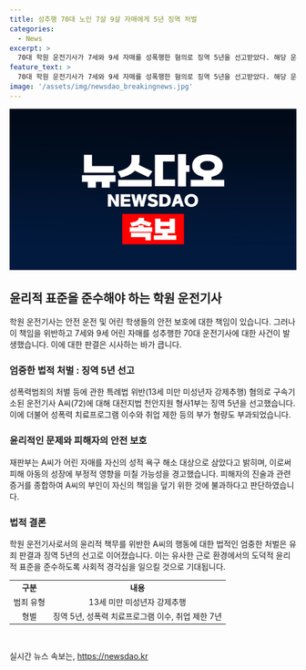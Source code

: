 ```yaml
---
title: 성추행 70대 노인 7살 9살 자매에게 5년 징역 처벌
categories:
  - News
excerpt: >
  70대 학원 운전기사가 7세와 9세 자매를 성폭행한 혐의로 징역 5년을 선고받았다. 해당 운전기사는 아동 및 장애인 기관 취업 7년 제한과 성폭력 치료프로그램 이수를 명령받았으며, 범행을 부인했지만 법원은 책임을 인정했다. 또한, 운전기사의 행위가 아동에게 부정적인 영향을 미칠 것이 분명하다며 엄중한 처벌이 필요하다고 판단했다.
feature_text: >
  70대 학원 운전기사가 7세와 9세 자매를 성폭행한 혐의로 징역 5년을 선고받았다. 해당 운전기사는 아동 및 장애인 기관 취업 7년 제한과 성폭력 치료프로그램 이수를 명령받았으며, 범행을 부인했지만 법원은 책임을 인정했다. 또한, 운전기사의 행위가 아동에게 부정적인 영향을 미칠 것이 분명하다며 엄중한 처벌이 필요하다고 판단했다.
image: '/assets/img/newsdao_breakingnews.jpg'
---
```


<p><img src="/assets/img/newsdao_breakingnews.jpg" alt="bookingtag 속보" /></p>

<h2 data-ke-size="size26">윤리적 표준을 준수해야 하는 학원 운전기사</h2>

<p data-ke-size="size16">학원 운전기사는 안전 운전 및 어린 학생들의 안전 보호에 대한 책임이 있습니다. 그러나 이 책임을 위반하고 7세와 9세 어린 자매를 성추행한 70대 운전기사에 대한 사건이 발생했습니다. 이에 대한 판결은 시사하는 바가 큽니다.</p>

<h3>엄중한 법적 처벌 : 징역 5년 선고</h3>

<p data-ke-size="size16">성폭력범죄의 처벌 등에 관한 특례법 위반(13세 미만 미성년자 강제추행) 혐의로 구속기소된 운전기사 A씨(72)에 대해 대전지법 천안지원 형사1부는 징역 5년을 선고했습니다. 이에 더불어 성폭력 치료프로그램 이수와 취업 제한 등의 부가 형량도 부과되었습니다.</p>

<h3>윤리적인 문제와 피해자의 안전 보호</h3>

<p data-ke-size="size16">재판부는 A씨가 어린 자매를 자신의 성적 욕구 해소 대상으로 삼았다고 밝히며, 이로써 피해 아동의 성장에 부정적 영향을 미칠 가능성을 경고했습니다. 피해자의 진술과 관련 증거를 종합하여 A씨의 부인이 자신의 책임을 덮기 위한 것에 불과하다고 판단하였습니다.</p>

<h3>법적 결론</h3>

<p data-ke-size="size16">학원 운전기사로서의 윤리적 책무를 위반한 A씨의 행동에 대한 법적인 엄중한 처벌은 유죄 판결과 징역 5년의 선고로 이어졌습니다. 이는 유사한 근로 환경에서의 도덕적 윤리적 표준을 준수하도록 사회적 경각심을 일으킬 것으로 기대됩니다.</p>

<table>
    <tr>
        <td style="text-align: center; height: 17px;"><b>구분</b></td>
        <td style="text-align: center; height: 17px;"><b>내용</b></td>
    </tr>
    <tr>
        <td style="text-align: center; height: 17px;">범죄 유형</td>
        <td style="text-align: center; height: 17px;">13세 미만 미성년자 강제추행</td>
    </tr>
    <tr>
        <td style="text-align: center; height: 17px;">형벌</td>
        <td style="text-align: center; height: 17px;">징역 5년, 성폭력 치료프로그램 이수, 취업 제한 7년</td>
    </tr>
</table>

<p data-ke-size="size16">&nbsp;</p>
실시간 뉴스 속보는, <a href="https://newsdao.kr" rel="dofollow">https://newsdao.kr</a>


